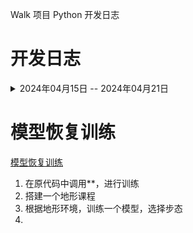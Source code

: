 Walk 项目 Python 开发日志
# 开发日志

<details>
  <summary>2024年04月15日 -- 2024年04月21日</summary>
  <ul>
    <li> 2024年04月15日 -- 2024年04月26日
        <ul>
            <li> 为项目代码添加了文档注释
        </ul>
    <li> 2024年04月17日
        <ul>
            <li> 尝试在训练过程中，使用训练好的网络来输出动作——完成
        </ul>
    </ul>
</details>

# 模型恢复训练
[模型恢复训练](1.模型恢复.md)


1. 在原代码中调用**，进行训练
2. 搭建一个地形课程
3. 根据地形环境，训练一个模型，选择步态
4. 
